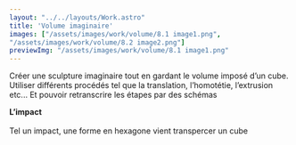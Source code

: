 ```yaml
---
layout: "../../layouts/Work.astro"
title: 'Volume imaginaire'
images: ["/assets/images/work/volume/8.1 image1.png",
"/assets/images/work/volume/8.2 image2.png"]
previewImg: "/assets/images/work/volume/8.1 image1.png"
---
```


Créer une sculpture imaginaire tout en gardant le volume imposé d’un cube. Utiliser différents procédés tel que la translation, l’homotétie, l’extrusion etc... Et pouvoir retranscrire les étapes par des schémas

**L’impact**
<br />
<br />
Tel un impact, une forme en hexagone vient transpercer un cube
